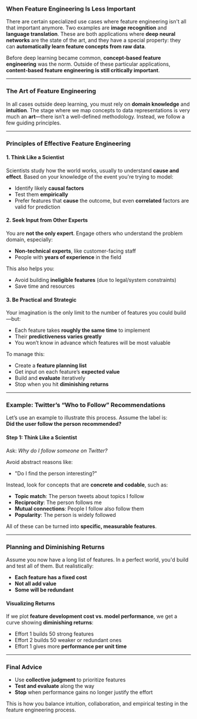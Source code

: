 ### When Feature Engineering Is Less Important

There are certain specialized use cases where feature engineering isn't all that important anymore. Two examples are **image recognition** and **language translation**. These are both applications where **deep neural networks** are the state of the art, and they have a special property: they can **automatically learn feature concepts from raw data**.

Before deep learning became common, **concept-based feature engineering** was the norm. Outside of these particular applications, **content-based feature engineering is still critically important**.

---

### The Art of Feature Engineering

In all cases outside deep learning, you must rely on **domain knowledge** and **intuition**. The stage where we map concepts to data representations is very much an **art**—there isn’t a well-defined methodology. Instead, we follow a few guiding principles.

---

### Principles of Effective Feature Engineering

#### 1. Think Like a Scientist

Scientists study how the world works, usually to understand **cause and effect**. Based on your knowledge of the event you're trying to model:

- Identify likely **causal factors**
- Test them **empirically**
- Prefer features that **cause** the outcome, but even **correlated** factors are valid for prediction

#### 2. Seek Input from Other Experts

You are **not the only expert**. Engage others who understand the problem domain, especially:

- **Non-technical experts**, like customer-facing staff
- People with **years of experience** in the field

This also helps you:

- Avoid building **ineligible features** (due to legal/system constraints)
- Save time and resources

#### 3. Be Practical and Strategic

Your imagination is the only limit to the number of features you could build—but:

- Each feature takes **roughly the same time** to implement
- Their **predictiveness varies greatly**
- You won’t know in advance which features will be most valuable

To manage this:

- Create a **feature planning list**
- Get input on each feature’s **expected value**
- Build and **evaluate** iteratively
- Stop when you hit **diminishing returns**

---

### Example: Twitter’s “Who to Follow” Recommendations

Let’s use an example to illustrate this process. Assume the label is:  
**Did the user follow the person recommended?**

#### Step 1: Think Like a Scientist

Ask: *Why do I follow someone on Twitter?*

Avoid abstract reasons like:

- "Do I find the person interesting?"

Instead, look for concepts that are **concrete and codable**, such as:

- **Topic match**: The person tweets about topics I follow
- **Reciprocity**: The person follows me
- **Mutual connections**: People I follow also follow them
- **Popularity**: The person is widely followed

All of these can be turned into **specific, measurable features**.

---

### Planning and Diminishing Returns

Assume you now have a long list of features. In a perfect world, you'd build and test all of them. But realistically:

- **Each feature has a fixed cost**
- **Not all add value**
- **Some will be redundant**

#### Visualizing Returns

If we plot **feature development cost vs. model performance**, we get a curve showing **diminishing returns**:

- Effort 1 builds 50 strong features
- Effort 2 builds 50 weaker or redundant ones
- Effort 1 gives more **performance per unit time**

---

### Final Advice

- Use **collective judgment** to prioritize features
- **Test and evaluate** along the way
- **Stop** when performance gains no longer justify the effort

This is how you balance intuition, collaboration, and empirical testing in the feature engineering process.
